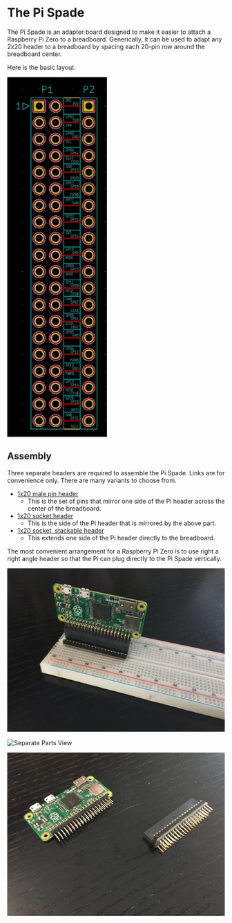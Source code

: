 # The Pi Spade

The Pi Spade is an adapter board designed to make it easier to attach a Raspberry Pi Zero to a breadboard. Generically, it can be used to adapt any 2x20 header to a breadboard by spacing each 20-pin row around the breadboard center.

Here is the basic layout.

![Basic Layout](./img/pi-spade-layout.jpg "Basic Layout")

## Assembly

Three separate headers are required to assemble the Pi Spade. Links are for convenience only. There are many variants to choose from.

* [1x20 male pin header](https://www.digikey.com/product-detail/en/adam-tech/PH1-20-UA/2057-PH1-20-UA-ND/9830398)
	- This is the set of pins that mirror one side of the Pi header across the center of the breadboard.
* [1x20 socket header](https://www.digikey.com/product-detail/en/sullins-connector-solutions/PPTC201LFBN-RC/S7018-ND/810158)
	- This is the side of the Pi header that is mirrored by the above part.
* [1x20 socket, stackable header](https://www.digikey.com/product-detail/en/samtec-inc/SSQ-120-03-T-S/SAM1206-20-ND/1111938)
	- This extends one side of the Pi header directly to the breadboard.

The most convenient arrangement for a Raspberry Pi Zero is to use right a right angle header so that the Pi can plug directly to the Pi Spade vertically.

![Fully Assembled View](./img/pi-spade-full.jpg "Fully Assembled View")

![Separate Parts View](./img/pi-spade-part.jpgi "Separate Parts View 1")

![Separate Parts View](./img/pi-spade-assembly.jpg "Separate Parts View 2")

